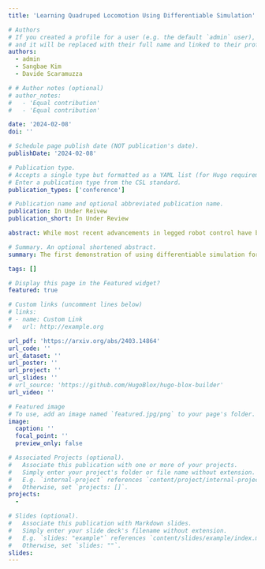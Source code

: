```yaml
---
title: 'Learning Quadruped Locomotion Using Differentiable Simulation'

# Authors
# If you created a profile for a user (e.g. the default `admin` user), write the username (folder name) here
# and it will be replaced with their full name and linked to their profile.
authors:
  - admin
  - Sangbae Kim
  - Davide Scaramuzza

# # Author notes (optional)
# author_notes:
#   - 'Equal contribution'
#   - 'Equal contribution'

date: '2024-02-08'
doi: ''

# Schedule page publish date (NOT publication's date).
publishDate: '2024-02-08'

# Publication type.
# Accepts a single type but formatted as a YAML list (for Hugo requirements).
# Enter a publication type from the CSL standard.
publication_types: ['conference']

# Publication name and optional abbreviated publication name.
publication: In Under Reivew
publication_short: In Under Review

abstract: While most recent advancements in legged robot control have been driven by model-free reinforcement learning, we explore the potential of differentiable simulation. Differentiable simulation promises faster convergence and more stable training by computing low-variant first-order gradients using the robot model, but so far, its use for legged robot control has remained limited to simulation. The main challenge with differentiable simulation lies in the complex optimization landscape of robotic tasks due to discontinuities in contact-rich environments, e.g., quadruped locomotion. This work proposes a new, differentiable simulation framework to overcome these challenges. The key idea involves decoupling the complex whole-body simulation, which may exhibit discontinuities due to contact, into two separate continuous domains. Subsequently, we align the robot state resulting from the simplified model with a more precise, non-differentiable simulator to maintain sufficient simulation accuracy. Our framework enables learning quadruped walking in minutes using a single simulated robot without any parallelization. When augmented with GPU parallelization, our approach allows the quadruped robot to master diverse locomotion skills, including trot, pace, bound, and gallop, on challenging terrains in minutes. Additionally, our policy achieves robust locomotion performance in the real world zero-shot. To the best of our knowledge, this work represents the first demonstration of using differentiable simulation for controlling a real quadruped robot. This work provides several important insights into using differentiable simulations for legged locomotion in the real world.

# Summary. An optional shortened abstract.
summary: The first demonstration of using differentiable simulation for controlling a real quadruped robot. An exciting paper coming soon. 

tags: []

# Display this page in the Featured widget?
featured: true

# Custom links (uncomment lines below)
# links:
# - name: Custom Link
#   url: http://example.org

url_pdf: 'https://arxiv.org/abs/2403.14864'
url_code: ''
url_dataset: ''
url_poster: ''
url_project: ''
url_slides: ''
# url_source: 'https://github.com/HugoBlox/hugo-blox-builder'
url_video: ''

# Featured image
# To use, add an image named `featured.jpg/png` to your page's folder.
image:
  caption: ''
  focal_point: ''
  preview_only: false

# Associated Projects (optional).
#   Associate this publication with one or more of your projects.
#   Simply enter your project's folder or file name without extension.
#   E.g. `internal-project` references `content/project/internal-project/index.md`.
#   Otherwise, set `projects: []`.
projects:
  - 

# Slides (optional).
#   Associate this publication with Markdown slides.
#   Simply enter your slide deck's filename without extension.
#   E.g. `slides: "example"` references `content/slides/example/index.md`.
#   Otherwise, set `slides: ""`.
slides: 
---
```

<!-- 
{{% callout note %}}
Click the _Cite_ button above to demo the feature to enable visitors to import publication metadata into their reference management software.
{{% /callout %}}

{{% callout note %}}
Create your slides in Markdown - click the _Slides_ button to check out the example.
{{% /callout %}}

Add the publication's **full text** or **supplementary notes** here. You can use rich formatting such as including [code, math, and images](https://docs.hugoblox.com/content/writing-markdown-latex/). -->
